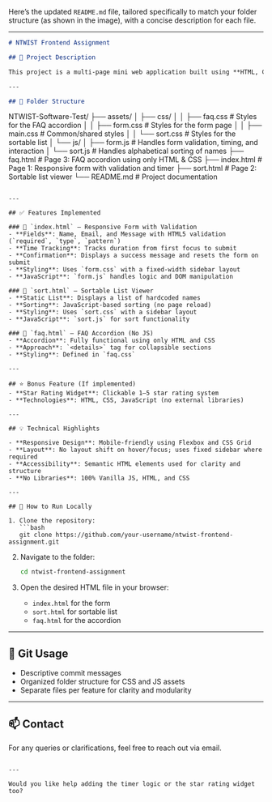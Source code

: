 Here’s the updated `README.md` file, tailored specifically to match your folder structure (as shown in the image), with a concise description for each file.

---

```markdown
# NTWIST Frontend Assignment

## 🧾 Project Description

This project is a multi-page mini web application built using **HTML, CSS, and Vanilla JavaScript**, created as part of the NTWIST Software Test. It demonstrates core frontend development skills, including semantic HTML, responsive layouts, DOM manipulation, and form validation.

---

## 📁 Folder Structure

```

NTWIST-Software-Test/
├── assets/
│   ├── css/
│   │   ├── faq.css      # Styles for the FAQ accordion
│   │   ├── form.css     # Styles for the form page
│   │   ├── main.css     # Common/shared styles
│   │   └── sort.css     # Styles for the sortable list
│   └── js/
│       ├── form.js      # Handles form validation, timing, and interaction
│       └── sort.js      # Handles alphabetical sorting of names
├── faq.html             # Page 3: FAQ accordion using only HTML & CSS
├── index.html           # Page 1: Responsive form with validation and timer
├── sort.html            # Page 2: Sortable list viewer
└── README.md            # Project documentation

````

---

## ✅ Features Implemented

### 📄 `index.html` – Responsive Form with Validation
- **Fields**: Name, Email, and Message with HTML5 validation (`required`, `type`, `pattern`)
- **Time Tracking**: Tracks duration from first focus to submit
- **Confirmation**: Displays a success message and resets the form on submit
- **Styling**: Uses `form.css` with a fixed-width sidebar layout
- **JavaScript**: `form.js` handles logic and DOM manipulation

### 📄 `sort.html` – Sortable List Viewer
- **Static List**: Displays a list of hardcoded names
- **Sorting**: JavaScript-based sorting (no page reload)
- **Styling**: Uses `sort.css` with a sidebar layout
- **JavaScript**: `sort.js` for sort functionality

### 📄 `faq.html` – FAQ Accordion (No JS)
- **Accordion**: Fully functional using only HTML and CSS
- **Approach**: `<details>` tag for collapsible sections
- **Styling**: Defined in `faq.css`

---

## ⭐ Bonus Feature (If implemented)
- **Star Rating Widget**: Clickable 1–5 star rating system
- **Technologies**: HTML, CSS, JavaScript (no external libraries)

---

## 💡 Technical Highlights

- **Responsive Design**: Mobile-friendly using Flexbox and CSS Grid
- **Layout**: No layout shift on hover/focus; uses fixed sidebar where required
- **Accessibility**: Semantic HTML elements used for clarity and structure
- **No Libraries**: 100% Vanilla JS, HTML, and CSS

---

## 🚀 How to Run Locally

1. Clone the repository:
   ```bash
   git clone https://github.com/your-username/ntwist-frontend-assignment.git
````

2. Navigate to the folder:

   ```bash
   cd ntwist-frontend-assignment
   ```

3. Open the desired HTML file in your browser:

   * `index.html` for the form
   * `sort.html` for sortable list
   * `faq.html` for the accordion

---

## 🔧 Git Usage

* Descriptive commit messages
* Organized folder structure for CSS and JS assets
* Separate files per feature for clarity and modularity

---

## 📫 Contact

For any queries or clarifications, feel free to reach out via email.

```

---

Would you like help adding the timer logic or the star rating widget too?
```
